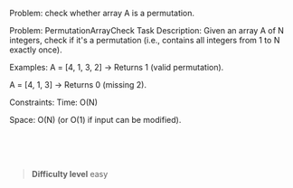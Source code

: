 Problem: check whether array A is a permutation.

Problem: PermutationArrayCheck
Task Description:
Given an array A of N integers, check if it's a permutation (i.e., contains all integers from 1 to N exactly once).

Examples:
A = [4, 1, 3, 2] → Returns 1 (valid permutation).

A = [4, 1, 3] → Returns 0 (missing 2).

Constraints:
Time: O(N)

Space: O(N) (or O(1) if input can be modified).



<br><br><br>

> **Difficulty level**
> easy